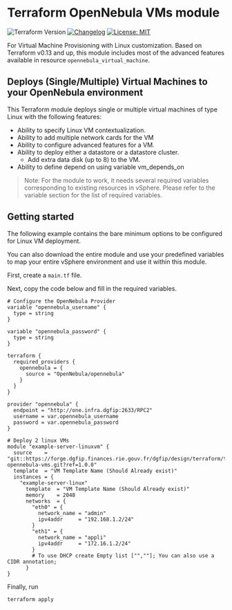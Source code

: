 # Terraform OpenNebula VMs module

![Terraform Version](https://img.shields.io/badge/Terraform-1.3.0-green.svg) [![Changelog](https://img.shields.io/badge/changelog-release-green.svg)](https://github.com/Terraform-VMWare-Modules/terraform-vsphere-vm/releases) [![License: MIT](https://img.shields.io/badge/License-MIT-yellow.svg)](LICENSE)

For Virtual Machine Provisioning with Linux customization. Based on Terraform v0.13 and up, this module includes most of the advanced features available in resource `opennebula_virtual_machine`.

## Deploys (Single/Multiple) Virtual Machines to your OpenNebula environment

This Terraform module deploys single or multiple virtual machines of type Linux with the following features:

- Ability to specify Linux VM contextualization.
- Ability to add multiple network cards for the VM
- Ability to configure advanced features for a VM.
- Ability to deploy either a datastore or a datastore cluster.
  - Add extra data disk (up to 8) to the VM.
- Ability to define depend on using variable vm_depends_on

> Note: For the module to work, it needs several required variables corresponding to existing resources in vSphere. Please refer to the variable section for the list of required variables.

## Getting started

The following example contains the bare minimum options to be configured for Linux VM deployment.

You can also download the entire module and use your predefined variables to map your entire vSphere environment and use it within this module.

First, create a `main.tf` file.

Next, copy the code below and fill in the required variables.

```hcl
# Configure the OpenNebula Provider
variable "opennebula_username" {
  type = string
}

variable "opennebula_password" {
  type = string
}

terraform {
  required_providers {
    opennebula = {
      source = "OpenNebula/opennebula"
    }
  }
}

provider "opennebula" {
  endpoint = "http://one.infra.dgfip:2633/RPC2"
  username = var.opennebula_username
  password = var.opennebula_password
}

# Deploy 2 linux VMs
module "example-server-linuxvm" {
  source    = "git::https://forge.dgfip.finances.rie.gouv.fr/dgfip/design/terraform/terraform-opennebula-vms.git?ref=1.0.0"
  template  = "VM Template Name (Should Already exist)"
  instances = {
    "example-server-linux"
      template  = "VM Template Name (Should Already exist)"
      memory    = 2048
      networks  = {
        "eth0" = {
          network_name = "admin"
          ipv4addr     = "192.168.1.2/24"
        }
        "eth1" = {
          network_name = "appli"
          ipv4addr     = "172.16.1.2/24"
        }
        # To use DHCP create Empty list ["",""]; You can also use a CIDR annotation;
      }
}
```

Finally, run 

```bash
terraform apply
```